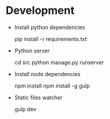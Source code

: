 Development
===========

- Install python dependencies

    pip install -r requirements.txt

- Python server

    cd src
    python manage.py runserver

- Install node dependencies

    npm install
    npm install -g gulp

- Static files watcher

    gulp dev
